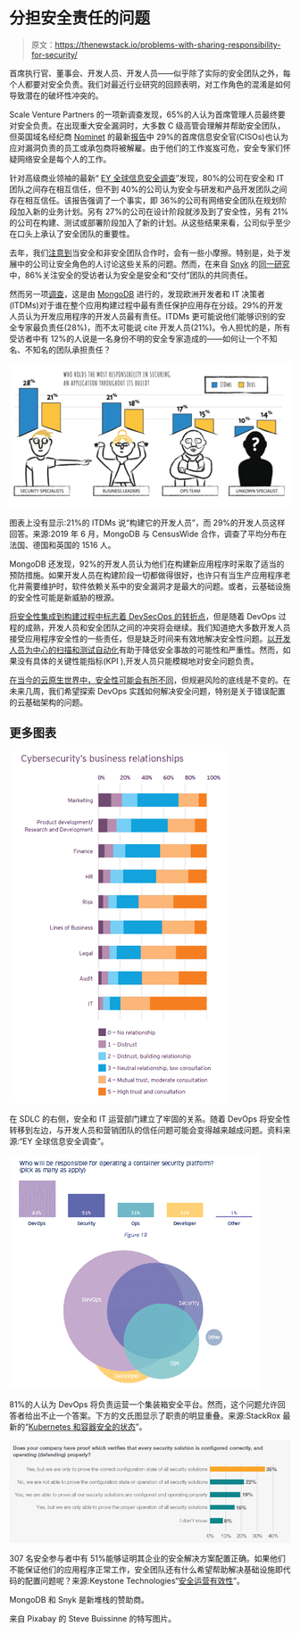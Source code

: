 # 分担安全责任的问题

> 原文：<https://thenewstack.io/problems-with-sharing-responsibility-for-security/>

首席执行官、董事会、开发人员、开发人员——似乎除了实际的安全团队之外，每个人都要对安全负责。我们对最近行业研究的回顾表明，对工作角色的混淆是如何导致潜在的破坏性冲突的。

Scale Venture Partners 的一项新调查发现，65%的人认为首席管理人员最终要对安全负责。在出现重大安全漏洞时，大多数 C 级高管会理解并帮助安全团队，但英国域名经纪商 [Nominet](https://www.nominet.uk/) 的最新[报告](https://media.nominetcyber.com/wp-content/uploads/2020/02/Nominet_The-CISO-Stress-Report_2020_V10.pdf)中 29%的首席信息安全官(CISOs)也认为应对漏洞负责的员工或承包商将被解雇。由于他们的工作岌岌可危，安全专家们怀疑网络安全是每个人的工作。

针对高级商业领袖的最新“ [EY 全球信息安全调查](https://assets.ey.com/content/dam/ey-sites/ey-com/en_gl/topics/advisory/ey-global-information-security-survey-2020-report.pdf)”发现，80%的公司在安全和 IT 团队之间存在相互信任，但不到 40%的公司认为安全与研发和产品开发团队之间存在相互信任。该报告强调了一个事实，即 36%的公司有网络安全团队在规划阶段加入新的业务计划。另有 27%的公司在设计阶段就涉及到了安全性，另有 21%的公司在构建、测试或部署阶段加入了新的计划。从这些结果来看，公司似乎至少在口头上承认了安全团队的重要性。

去年，我们[注意到](/integrating-security-into-build-processes-signals-devsecops-tipping-point/)当安全和非安全团队合作时，会有一些小摩擦。特别是，处于发展中的公司让安全角色的人讨论这些关系的问题。然而，在来自 [Snyk](https://snyk.io) 的[同一研究](https://snyk.io/blog/86-percent-of-security-and-tech-roles-agree-that-security-is-a-shared-responsibility/)中，86%关注安全的受访者认为安全是安全和“交付”团队的共同责任。

然而另一项[调查](https://www.mongodb.com/blog/post/five-security-principles-developers-must-follow)，这是由 [MongoDB](https://www.mongodb.com/) 进行的，发现欧洲开发者和 IT 决策者(ITDMs)对于谁在整个应用构建过程中最有责任保护应用存在分歧。29%的开发人员认为开发应用程序的开发人员最有责任。ITDMs 更可能说他们能够识别的安全专家最负责任(28%)，而不太可能说 cite 开发人员(21%)。令人担忧的是，所有受访者中有 12%的人说是一名身份不明的安全专家造成的——如何让一个不知名、不知名的团队承担责任？

![](img/4bb953a2a4dea9aa2507c042e0c65fc3.png)

图表上没有显示:21%的 ITDMs 说“构建它的开发人员”，而 29%的开发人员这样回答。来源:2019 年 6 月，MongoDB 与 CensusWide 合作，调查了平均分布在法国、德国和英国的 1516 人。

MongoDB 还发现，92%的开发人员认为他们在构建新应用程序时采取了适当的预防措施。如果开发人员在构建阶段一切都做得很好，也许只有当生产应用程序老化并需要维护时，软件依赖关系中的安全漏洞才是最大的问题。或者，云基础设施的安全性可能是新威胁的根源。

[将安全性集成到构建过程中标志着 DevSecOps 的转折点](https://thenewstack.io/integrating-security-into-build-processes-signals-devsecops-tipping-point/)，但是随着 DevOps 过程的成熟，开发人员和安全团队之间的冲突将会继续。我们知道绝大多数开发人员接受应用程序安全性的一些责任，但是缺乏时间来有效地解决安全性问题。[以开发人员为中心的扫描和测试自动化](https://thenewstack.io/automation-security-sdlc/)有助于降低安全事故的可能性和严重性。然而，如果没有具体的关键性能指标(KPI ),开发人员只能模糊地对安全问题负责。

[在当今的云原生世界中，安全性可能会有所不同](/why-security-is-really-different-in-todays-cloud-native-world/)，但规避风险的底线是不变的。在未来几周，我们希望探索 DevOps 实践如何解决安全问题，特别是关于错误配置的云基础架构的问题。

## **更多图表**

![](img/2de8a2a092ce9d289425b4239ff7db2d.png)

在 SDLC 的右侧，安全和 IT 运营部门建立了牢固的关系。随着 DevOps 将安全性转移到左边，与开发人员和营销团队的信任问题可能会变得越来越成问题。资料来源:“EY 全球信息安全调查”。

![](img/42f959584dec913ec2cef51c3aa3c8ec.png)

81%的人认为 DevOps 将负责运营一个集装箱安全平台。然而，这个问题允许回答者给出不止一个答案。下方的文氏图显示了职责的明显重叠。来源:StackRox 最新的“[Kubernetes 和容器安全的状态](https://www.stackrox.com/kubernetes-adoption-and-security-trends-and-market-share-for-containers/)”。

![](img/7b48a1fb279d1c7a20a9e56c4c569b11.png)

307 名安全参与者中有 51%能够证明其企业的安全解决方案配置正确。如果他们不能保证他们的应用程序正常工作，安全团队还有什么希望帮助解决基础设施即代码的配置问题呢？来源:Keystone Technologies“[安全运营有效性](https://www.keysight.com/find/securityeffectiveness-report)”。

MongoDB 和 Snyk 是新堆栈的赞助商。

来自 Pixabay 的 Steve Buissinne 的特写图片。

<svg xmlns:xlink="http://www.w3.org/1999/xlink" viewBox="0 0 68 31" version="1.1"><title>Group</title> <desc>Created with Sketch.</desc></svg>